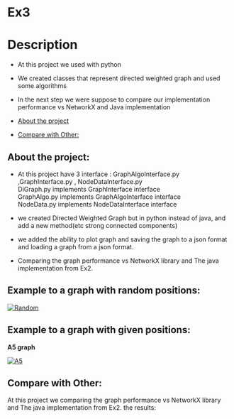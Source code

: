 # Ex3

# Description
* At this project we used with python 
* We created classes that represent directed weighted graph and used some algorithms
* In the next step we were suppose to compare our implementation performance vs NetworkX and Java implementation



* [About the project](#p1)
* [Compare with Other:](#p2)






<a name="p1"></a>
## About the project:
* At this project have 3 interface : GraphAlgoInterface.py ,GraphInterface.py , NodeDataInterface.py <br />
DiGraph.py implements GraphInterface interface  <br />
GraphAlgo.py implements GraphAlgoInterface interface <br />
NodeData.py implements NodeDataInterface interface <br />

* we created Directed Weighted Graph but in python instead of java, and add a new method(etc strong connected components) <br />
* we added the ability to plot graph and saving the graph to a json format and loading a graph from a json format. <br />
* Comparing the graph performance vs NetworkX library and The java implementation from Ex2. <br />



## Example to a graph with random positions:


<a href='https://postimages.org/' target='_blank'><img src='https://i.postimg.cc/kMRyY7vg/Random.jpg' border='0' alt='Random'/></a>



## Example to a graph with given positions:
**A5 graph**
    
    

<a href='https://postimg.cc/4K6ygnXm' target='_blank'><img src='https://i.postimg.cc/8C36Lr3B/A5.png' border='0' alt='A5'/></a>




<a name="p2"></a>
## Compare with Other:

At this project we comparing the graph performance vs NetworkX library and The java implementation from Ex2.
the results:




